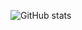 ![GitHub stats](https://github-readme-stats.vercel.app/api?username=ameerbadushaht&show_icons=true&theme=radical)

